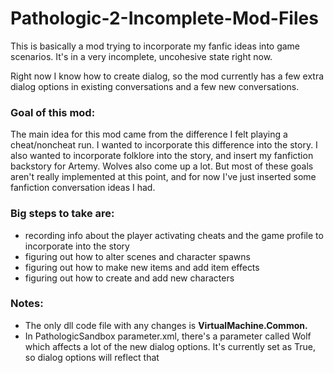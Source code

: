 # Pathologic-2-Incomplete-Mod-Files

This is basically a mod trying to incorporate my fanfic ideas into game scenarios. It's in a very incomplete, uncohesive state right now. 

Right now I know how to create dialog, so the mod currently has a few extra dialog options in existing conversations and a few new conversations. 

### Goal of this mod:
The main idea for this mod came from the difference I felt playing a cheat/noncheat run. I wanted to incorporate this difference into the story. I also wanted to incorporate folklore into the story, and insert my fanfiction backstory for Artemy. Wolves also come up a lot. 
But most of these goals aren't really implemented at this point, and for now I've just inserted some fanfiction conversation ideas I had.

### Big steps to take are:
* recording info about the player activating cheats and the game profile to incorporate into the story
* figuring out how to alter scenes and character spawns
* figuring out how to make new items and add item effects
* figuring out how to create and add new characters

### Notes:
* The only dll code file with any changes is **VirtualMachine.Common.**
*  In PathologicSandbox parameter.xml, there's a parameter called Wolf which affects a lot of the new dialog options. It's currently set as True, so dialog options will reflect that
